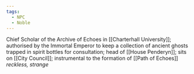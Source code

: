 ```yaml
---
tags:
  - NPC
  - Noble
---
```

Chief Scholar of the Archive of Echoes in [[Charterhall University]];
authorised by the Immortal Emperor to keep a collection of ancient ghosts trapped in spirit bottles for consultation;
head of [[House Penderyn]];
sits on [[City Council]];
instrumental to the formation of [[Path of Echoes]] 
*reckless, strange*
